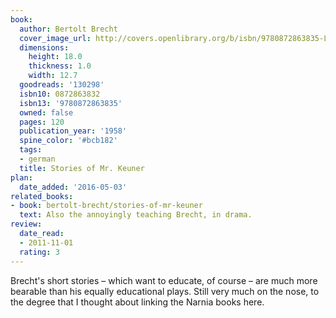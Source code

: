 ```yaml
---
book:
  author: Bertolt Brecht
  cover_image_url: http://covers.openlibrary.org/b/isbn/9780872863835-L.jpg
  dimensions:
    height: 18.0
    thickness: 1.0
    width: 12.7
  goodreads: '130298'
  isbn10: 0872863832
  isbn13: '9780872863835'
  owned: false
  pages: 120
  publication_year: '1958'
  spine_color: '#bcb182'
  tags:
  - german
  title: Stories of Mr. Keuner
plan:
  date_added: '2016-05-03'
related_books:
- book: bertolt-brecht/stories-of-mr-keuner
  text: Also the annoyingly teaching Brecht, in drama.
review:
  date_read:
  - 2011-11-01
  rating: 3
---
```


Brecht's short stories – which want to educate, of course – are much more bearable than his equally educational plays.
Still very much on the nose, to the degree that I thought about linking the Narnia books here.
